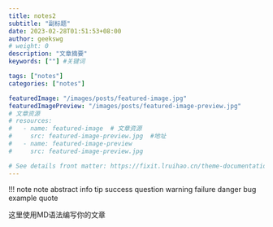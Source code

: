 ```yaml
---
title: notes2
subtitle: "副标题"
date: 2023-02-28T01:51:53+08:00
author: geekswg
# weight: 0
description: "文章摘要"
keywords: [""] #关键词

tags: ["notes"]
categories: ["notes"]

featuredImage: "/images/posts/featured-image.jpg"
featuredImagePreview: "/images/posts/featured-image-preview.jpg"
# 文章资源
# resources:
#   - name: featured-image  # 文章资源
#     src: featured-image-preview.jpg  #地址
#   - name: featured-image-preview 
#     src: featured-image-preview.jpg

# See details front matter: https://fixit.lruihao.cn/theme-documentation-content/#front-matter
---
```

!!! note
note abstract info tip success question warning failure danger bug example quote

这里使用MD语法编写你的文章
<!--more-->